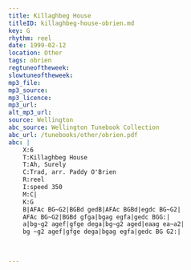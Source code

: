 ```yaml
---
title: Killaghbeg House
titleID: killaghbeg-house-obrien.md
key: G
rhythm: reel
date: 1999-02-12
location: Other
tags: obrien
regtuneoftheweek:
slowtuneoftheweek:
mp3_file:
mp3_source:
mp3_licence:
mp3_url:
alt_mp3_url:
source: Wellington
abc_source: Wellington Tunebook Collection
abc_url: /tunebooks/other/obrien.pdf
abc: |
    X:6
    T:Killaghbeg House
    T:Ah, Surely
    C:Trad, arr. Paddy O'Brien
    R:reel
    I:speed 350
    M:C|
    K:G
    B|AFAc BG~G2|BGBd gedB|AFAc BGBd|egdc BG~G2|
    AFAc BG~G2|BGBd gfga|bgag egfa|gedc BGG:|
    a|bg~g2 agef|gfge dega|bg~g2 aged|eaag ea~a2|
    bg ~g2 agef|gfge dega|bgag egfa|gedc BG G2:|
    
    

---
```

